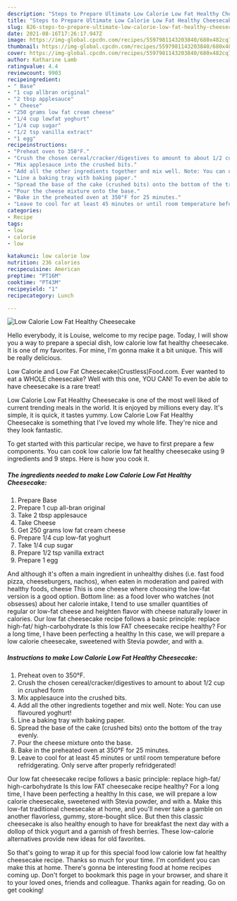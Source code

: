 ```yaml
---
description: "Steps to Prepare Ultimate Low Calorie Low Fat Healthy Cheesecake"
title: "Steps to Prepare Ultimate Low Calorie Low Fat Healthy Cheesecake"
slug: 826-steps-to-prepare-ultimate-low-calorie-low-fat-healthy-cheesecake
date: 2021-08-16T17:26:17.947Z
image: https://img-global.cpcdn.com/recipes/5597981143203840/680x482cq70/low-calorie-low-fat-healthy-cheesecake-recipe-main-photo.jpg
thumbnail: https://img-global.cpcdn.com/recipes/5597981143203840/680x482cq70/low-calorie-low-fat-healthy-cheesecake-recipe-main-photo.jpg
cover: https://img-global.cpcdn.com/recipes/5597981143203840/680x482cq70/low-calorie-low-fat-healthy-cheesecake-recipe-main-photo.jpg
author: Katharine Lamb
ratingvalue: 4.4
reviewcount: 9903
recipeingredient:
- " Base"
- "1 cup allbran original"
- "2 tbsp applesauce"
- " Cheese"
- "250 grams low fat cream cheese"
- "1/4 cup lowfat yoghurt"
- "1/4 cup sugar"
- "1/2 tsp vanilla extract"
- "1 egg"
recipeinstructions:
- "Preheat oven to 350°F."
- "Crush the chosen cereal/cracker/digestives to amount to about 1/2 cup in crushed form"
- "Mix applesauce into the crushed bits."
- "Add all the other ingredients together and mix well. Note: You can use flavoured yoghurt!"
- "Line a baking tray with baking paper."
- "Spread the base of the cake (crushed bits) onto the bottom of the tray evenly."
- "Pour the cheese mixture onto the base."
- "Bake in the preheated oven at 350°F for 25 minutes."
- "Leave to cool for at least 45 minutes or until room temperature before refridgerating. Only serve after properly refridgerated!"
categories:
- Recipe
tags:
- low
- calorie
- low

katakunci: low calorie low 
nutrition: 236 calories
recipecuisine: American
preptime: "PT16M"
cooktime: "PT43M"
recipeyield: "1"
recipecategory: Lunch

---
```



![Low Calorie Low Fat Healthy Cheesecake](https://img-global.cpcdn.com/recipes/5597981143203840/680x482cq70/low-calorie-low-fat-healthy-cheesecake-recipe-main-photo.jpg)

Hello everybody, it is Louise, welcome to my recipe page. Today, I will show you a way to prepare a special dish, low calorie low fat healthy cheesecake. It is one of my favorites. For mine, I'm gonna make it a bit unique. This will be really delicious.

Low Calorie and Low Fat Cheesecake(Crustless)Food.com. Ever wanted to eat a WHOLE cheesecake? Well with this one, YOU CAN! To even be able to have cheesecake is a rare treat!

Low Calorie Low Fat Healthy Cheesecake is one of the most well liked of current trending meals in the world. It is enjoyed by millions every day. It's simple, it is quick, it tastes yummy. Low Calorie Low Fat Healthy Cheesecake is something that I've loved my whole life. They're nice and they look fantastic.


To get started with this particular recipe, we have to first prepare a few components. You can cook low calorie low fat healthy cheesecake using 9 ingredients and 9 steps. Here is how you cook it.

<!--inarticleads1-->

##### The ingredients needed to make Low Calorie Low Fat Healthy Cheesecake:

1. Prepare  Base
1. Prepare 1 cup all-bran original
1. Take 2 tbsp applesauce
1. Take  Cheese
1. Get 250 grams low fat cream cheese
1. Prepare 1/4 cup low-fat yoghurt
1. Take 1/4 cup sugar
1. Prepare 1/2 tsp vanilla extract
1. Prepare 1 egg


And although it&#39;s often a main ingredient in unhealthy dishes (i.e. fast food pizza, cheeseburgers, nachos), when eaten in moderation and paired with healthy foods, cheese This is one cheese where choosing the low-fat version is a good option. Bottom line: as a food lover who watches (not obsesses) about her calorie intake, I tend to use smaller quantities of regular or low-fat cheese and heighten flavor with cheese naturally lower in calories. Our low fat cheesecake recipe follows a basic principle: replace high-fat/ high-carbohydrate Is this low FAT cheesecake recipe healthy? For a long time, I have been perfecting a healthy In this case, we will prepare a low calorie cheesecake, sweetened with Stevia powder, and with a. 

<!--inarticleads2-->

##### Instructions to make Low Calorie Low Fat Healthy Cheesecake:

1. Preheat oven to 350°F.
1. Crush the chosen cereal/cracker/digestives to amount to about 1/2 cup in crushed form
1. Mix applesauce into the crushed bits.
1. Add all the other ingredients together and mix well. Note: You can use flavoured yoghurt!
1. Line a baking tray with baking paper.
1. Spread the base of the cake (crushed bits) onto the bottom of the tray evenly.
1. Pour the cheese mixture onto the base.
1. Bake in the preheated oven at 350°F for 25 minutes.
1. Leave to cool for at least 45 minutes or until room temperature before refridgerating. Only serve after properly refridgerated!


Our low fat cheesecake recipe follows a basic principle: replace high-fat/ high-carbohydrate Is this low FAT cheesecake recipe healthy? For a long time, I have been perfecting a healthy In this case, we will prepare a low calorie cheesecake, sweetened with Stevia powder, and with a. Make this low-fat traditional cheesecake at home, and you&#39;ll never take a gamble on another flavorless, gummy, store-bought slice. But then this classic cheesecake is also healthy enough to have for breakfast the next day with a dollop of thick yogurt and a garnish of fresh berries. These low-calorie alternatives provide new ideas for old favorites. 

So that's going to wrap it up for this special food low calorie low fat healthy cheesecake recipe. Thanks so much for your time. I'm confident you can make this at home. There's gonna be interesting food at home recipes coming up. Don't forget to bookmark this page in your browser, and share it to your loved ones, friends and colleague. Thanks again for reading. Go on get cooking!
